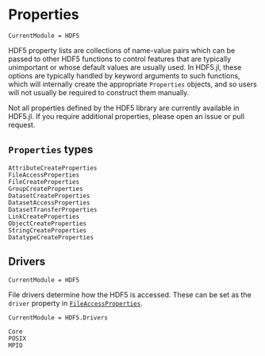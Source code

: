 # Properties

```@meta
CurrentModule = HDF5
```

HDF5 property lists are collections of name-value pairs which can be passed to other HDF5
functions to control features that are typically unimportant or whose default values are
usually used. In HDF5.jl, these options are typically handled by keyword arguments to such
functions, which will internally create the appropriate `Properties` objects, and
so users will not usually be required to construct them manually.

Not all properties defined by the HDF5 library are currently available in HDF5.jl. If you
require additional properties, please open an issue or pull request.

## `Properties` types

```@docs
AttributeCreateProperties
FileAccessProperties
FileCreateProperties
GroupCreateProperties
DatasetCreateProperties
DatasetAccessProperties
DatasetTransferProperties
LinkCreateProperties
ObjectCreateProperties
StringCreateProperties
DatatypeCreateProperties
```

## Drivers

```@meta
CurrentModule = HDF5
```

File drivers determine how the HDF5 is accessed. These can be set as the `driver` property in [`FileAccessProperties`](@ref).

```@meta
CurrentModule = HDF5.Drivers
```

```@docs
Core
POSIX
MPIO
```

